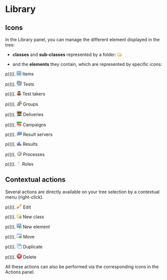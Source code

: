 <!--
created_at: '2011-12-02 10:40:49'
updated_at: '2013-03-13 13:15:19'
authors:
    - 'Jérôme Bogaerts'
contributors:
    - 'Sophie Doublet'
tags:
    - 'General features'
-->

Library
=======

Icons
-----

In the Library panel, you can manage the different element displayed in the tree:

-   **classes** and **sub-classes** represented by a folder: ![](../resources/class_icon_library.png)



-   and the **elements** they contain, which are represented by specific icons:

p((((. ![](../resources/Item_icon_library.png) Items

p((((. ![](../resources/Test_icon_library.png) Tests

p((((. ![](../resources/Testtaker_icon_library.png) Test takers

p((((. ![](../resources/Group_icon_library.png) Groups

p((((. ![](../resources/Delivery_icon_library.png) Deliveries

p((((. ![](../resources/Campaign_icon_library.png) Campaigns

p((((. ![](../resources/Resultserver_icon_library.png) Result servers

p((((. ![](../resources/Result_icon_library.png) Results

p((((. ![](../resources/Process_icon_library.png) Processes

p((((. ![](../resources/Role_icon_library.png) Roles

Contextual actions
------------------

Several actions are directly available on your tree selection by a contextual menu (right-click).

p((((. ![](../resources/Edit_icon.png) Edit

p((((. ![](../resources/Newclass_icon.png) New class

p((((. ![](../resources/Newelement_icon.png) New element

p((((. ![](../resources/Move_icon.png) Move

p((((. ![](../resources/Duplicate_icon.png) Duplicate

p((((. ![](../resources/Delete_icon.png) Delete

All these actions can also be performed via the corresponding icons in the Actions panel.


